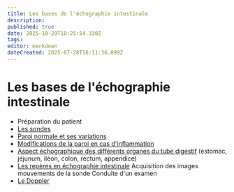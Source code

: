 ```yaml
---
title: Les bases de l'échographie intestinale
description: 
published: true
date: 2025-10-29T18:25:54.330Z
tags: 
editor: markdown
dateCreated: 2025-07-28T16:11:36.899Z
---
```


# Les bases de l'échographie intestinale

- Préparation du patient
- [Les sondes](/bases/sondes)
- [Paroi normale et ses variations](/bases/paroi_normale)
- [Modifications de la paroi en cas d'inflammation](/bases/paroi_inflammee)
- [Aspect échographique des différents organes du tube digestif](/bases/lesorganes)
(estomac, jéjunum, iléon, colon, rectum, appendice)
- [Les repères en échographie intestinale](/bases/reperes)
Acquisition des images mouvements de la sonde
Conduite d'un examen
- [Le Doppler](/bases/doppler)